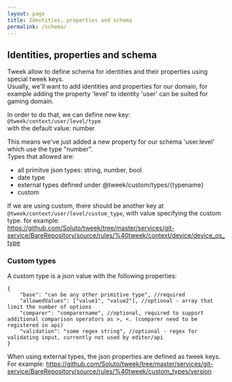 ```yaml
---
layout: page
title: Identities, properties and schema
permalink: /schema/
---
```


## Identities, properties and schema

Tweek allow to define schema for identities and their properties using special tweek keys.  
Usually, we'll want to add identities and properties for our domain, for example adding the property 'level' to identity 'user'
can be suited for gaming domain.

In order to do that, we can define new key:  
`@tweek/context/user/level/type`  
with the default value: number  

This means we've just added a new property for our schema 'user.level' which use the type "number".  
Types that allowed are:
- all primitve json types: string, number, bool
- date type
- external types defined under @tweek/custom/types/{typename}
- custom

If we are using custom, there should be another key
at `@tweek/context/user/level/custom_type`, with value specifying the custom type. 
for example:
https://github.com/Soluto/tweek/tree/master/services/git-service/BareRepository/source/rules/%40tweek/context/device/device_os_type

### Custom types
A custom type is a json value with the following properties:
```
{
    "base": "can be any other primitive type", //required
    "allowedValues": ["value1", "value2"], //optional - array that limit the number of options
    "comparer": "comparername", //optional, required to support additional comparison operators as >, <. (comparer need to be registered in api)
    "validation": "some regex string", //optional - regex for validating input, currently not used by editor/api
}
```


When using external types, the json properties are defined as tweek keys.
For example: https://github.com/Soluto/tweek/tree/master/services/git-service/BareRepository/source/rules/%40tweek/custom_types/version

